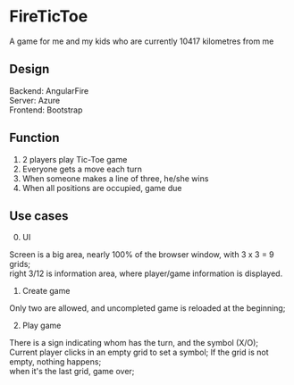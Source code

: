 # FireTicToe
A game for me and my kids who are currently 10417 kilometres from me

Design
--------------------------------------

Backend:	AngularFire<br />
Server:		Azure<br />
Frontend:	Bootstrap<br />

Function
--------------------------------------

1. 2 players play Tic-Toe game
2. Everyone gets a move each turn
3. When someone makes a line of three, he/she wins
4. When all positions are occupied, game due

Use cases
--------------------------------------

0. UI

Screen is a big area, nearly 100% of the browser window, with 3 x 3 = 9 grids;  
right 3/12 is information area, where player/game information is displayed. 

1. Create game

Only two are allowed, and uncompleted game is reloaded at the beginning;  

2. Play game

There is a sign indicating whom has the turn, and the symbol (X/O);  
Current player clicks in an empty grid to set a symbol; 
  If the grid is not empty, nothing happens;  
  when it's the last grid, game over;
  
